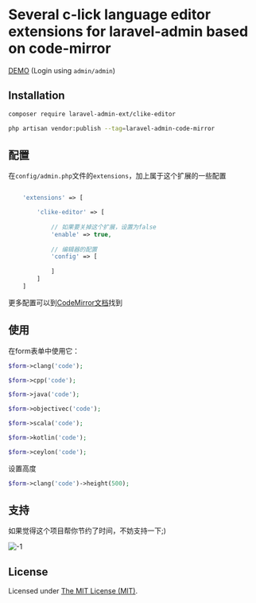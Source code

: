 Several c-lick language editor extensions for laravel-admin based on code-mirror
======

[DEMO](http://demo.laravel-admin.org/code-mirror/clike) (Login using `admin/admin`)

## Installation 

```bash
composer require laravel-admin-ext/clike-editor

php artisan vendor:publish --tag=laravel-admin-code-mirror
```

## 配置

在`config/admin.php`文件的`extensions`，加上属于这个扩展的一些配置
```php

    'extensions' => [

        'clike-editor' => [
        
            // 如果要关掉这个扩展，设置为false
            'enable' => true,
            
            // 编辑器的配置
            'config' => [
                
            ]
        ]
    ]

```

更多配置可以到[CodeMirror文档](https://codemirror.net/)找到

## 使用

在form表单中使用它：
```php
$form->clang('code');

$form->cpp('code');

$form->java('code');

$form->objectivec('code');

$form->scala('code');

$form->kotlin('code');

$form->ceylon('code');
```

设置高度
```php
$form->clang('code')->height(500);
```

## 支持

如果觉得这个项目帮你节约了时间，不妨支持一下;)

![-1](https://cloud.githubusercontent.com/assets/1479100/23287423/45c68202-fa78-11e6-8125-3e365101a313.jpg)

License
------------
Licensed under [The MIT License (MIT)](LICENSE).
